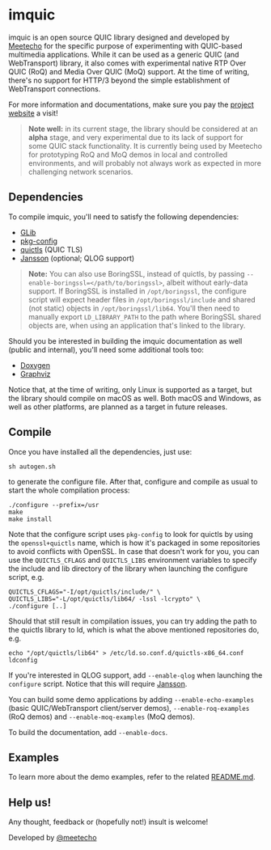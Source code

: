 imquic
======

imquic is an open source QUIC library designed and developed by [Meetecho](https://www.meetecho.com) for the specific purpose of experimenting with QUIC-based multimedia applications. While it can be used as a generic QUIC (and WebTransport) library, it also comes with experimental native RTP Over QUIC (RoQ) and Media Over QUIC (MoQ) support. At the time of writing, there's no support for HTTP/3 beyond the simple establishment of WebTransport connections.

For more information and documentations, make sure you pay the [project website](https://imquic.conf.meetecho.com) a visit!

> **Note well:** in its current stage, the library should be considered at an **alpha** stage, and very experimental due to its lack of support for some QUIC stack functionality. It is currently being used by Meetecho for prototyping RoQ and MoQ demos in local and controlled environments, and will probably not always work as expected in more challenging network scenarios.

## Dependencies

To compile imquic, you'll need to satisfy the following dependencies:

* [GLib](https://docs.gtk.org/glib/)
* [pkg-config](http://www.freedesktop.org/wiki/Software/pkg-config/)
* [quictls](https://quictls.github.io/) (QUIC TLS)
* [Jansson](https://github.com/akheron/jansson) (optional; QLOG support)

> **Note:** You can also use BoringSSL, instead of quictls, by passing `--enable-boringssl=</path/to/boringssl>`, albeit without early-data support. If BoringSSL is installed in `/opt/boringssl`, the configure script will expect header files in `/opt/boringssl/include` and shared (not static) objects in `/opt/boringssl/lib64`. You'll then need to manually export `LD_LIBRARY_PATH` to the path where BoringSSL shared objects are, when using an application that's linked to the library.

Should you be interested in building the imquic documentation as well (public and internal), you'll need some additional tools too:

* [Doxygen](https://www.doxygen.org)
* [Graphviz](https://www.graphviz.org/)

Notice that, at the time of writing, only Linux is supported as a target, but the library should compile on macOS as well. Both macOS and Windows, as well as other platforms, are planned as a target in future releases.

## Compile

Once you have installed all the dependencies, just use:

	sh autogen.sh

to generate the configure file. After that, configure and compile as usual to start the whole compilation process:

	./configure --prefix=/usr
	make
	make install

Note that the configure script uses `pkg-config` to look for quictls by using the `openssl+quictls` name, which is how it's packaged in some repositories to avoid conflicts with OpenSSL. In case that doesn't work for you, you can use the `QUICTLS_CFLAGS` and `QUICTLS_LIBS` environment variables to specify the include and lib directory of the library when launching the configure script, e.g.

	QUICTLS_CFLAGS="-I/opt/quictls/include/" \
	QUICTLS_LIBS="-L/opt/quictls/lib64/ -lssl -lcrypto" \
	./configure [..]

Should that still result in compilation issues, you can try adding the path to the quictls library to ld, which is what the above mentioned repositories do, e.g.

	echo "/opt/quictls/lib64" > /etc/ld.so.conf.d/quictls-x86_64.conf
	ldconfig

If you're interested in QLOG support, add `--enable-qlog` when launching the `configure` script. Notice that this will require [Jansson](https://github.com/akheron/jansson).

You can build some demo applications by adding `--enable-echo-examples` (basic QUIC/WebTransport client/server demos), `--enable-roq-examples` (RoQ demos) and `--enable-moq-examples` (MoQ demos).

To build the documentation, add `--enable-docs`.

## Examples

To learn more about the demo examples, refer to the related [README.md](examples/README.md).

## Help us!
Any thought, feedback or (hopefully not!) insult is welcome!

Developed by [@meetecho](https://github.com/meetecho)

